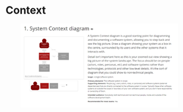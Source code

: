 # Context

<figure><img src="../../.gitbook/assets/image (3) (1) (2).png" alt=""><figcaption></figcaption></figure>
